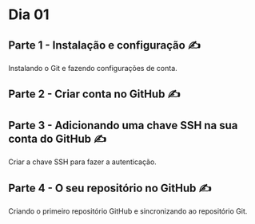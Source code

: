 # Dia 01 

## Parte 1 - Instalação e configuração :writing_hand:

Instalando o Git e fazendo configurações de conta.

## Parte 2 - Criar conta no GitHub :writing_hand:

##  Parte 3 - Adicionando uma chave SSH na sua conta do GitHub :writing_hand:

Criar a chave SSH para fazer a autenticação.

## Parte 4 - O seu repositório no GitHub :writing_hand:

Criando o primeiro repositório GitHub e sincronizando ao repositório Git.